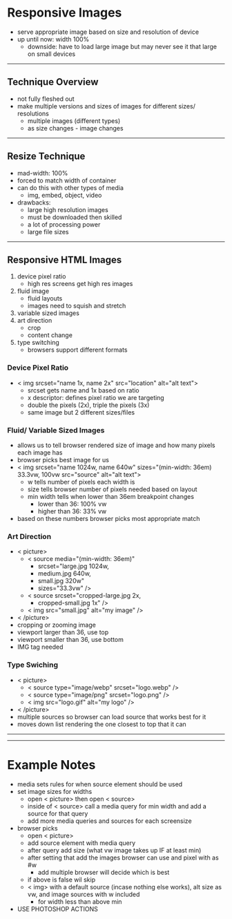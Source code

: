 # Responsive Images
- serve appropriate image based on size and resolution of device
- up until now: width 100%
    - downside: have to load large image but may never see it that large on small devices
---
## Technique Overview
- not fully fleshed out
- make multiple versions and sizes of images for different sizes/ resolutions
    - multiple images (different types)
    - as size changes - image changes
---
## Resize Technique
- mad-width: 100%
- forced to match width of container
- can do this with other types of media
    - img, embed, object, video
- drawbacks:
    - large high resolution images
    - must be downloaded then skilled
    - a lot of processing power
    - large file sizes
---
## Responsive HTML Images
1. device pixel ratio
    - high res screens get high res images
2. fluid image
    - fluid layouts 
    - images need to squish and stretch
3. variable sized images
4. art direction
    - crop
    - content change
5. type switching
    - browsers support different formats

### Device Pixel Ratio
- < img srcset="name 1x, name 2x" src="location" alt="alt text">
    - srcset gets name and 1x based on ratio
    - x descriptor: defines pixel ratio we are targeting
    - double the pixels (2x), triple the pixels (3x)
    - same image but 2 different sizes/files
### Fluid/ Variable Sized Images
- allows us to tell browser rendered size of image and how many pixels each image has
- browser picks best image for us
- < img srcset="name 1024w, name 640w" sizes="(min-width: 36em) 33.3vw, 100vw src="source" alt="alt text">
    - w tells number of pixels each width is
    - size tells browser number of pixels needed based on layout
    - min width tells when lower than 36em breakpoint changes
        - lower than 36: 100% vw
        - higher than 36: 33% vw
- based on these numbers browser picks most appropriate match
### Art Direction
- < picture>
    - < source media="(min-width: 36em)"
        - srcset="large.jpg  1024w,
        - medium.jpg 640w,
        - small.jpg  320w"
        - sizes="33.3vw" />
   - < source srcset="cropped-large.jpg 2x,
        - cropped-small.jpg 1x" />
   - < img src="small.jpg" alt="my image" />
- < /picture>
- cropping or zooming image
- viewport larger than 36, use top
- viewport smaller than 36, use bottom
- IMG tag needed
### Type Swiching
- < picture>
   - < source type="image/webp" srcset="logo.webp" />
   - < source type="image/png" srcset="logo.png" />
   - < img src="logo.gif" alt="my logo" />
- < /picture>
- multiple sources so browser can load source that works best for it
- moves down list rendering the one closest to top that it can
---
---
# Example Notes
- media sets rules for when source element should be used
- set image sizes for widths
    - open < picture> then open < source>
    - inside of < source> call a media query for min width and add a source for that query
    - add more media queries and sources for each screensize
- browser picks
    - open < picture>
    - add source element with media query
    - after query add size (what vw image takes up IF at least min)
    - after setting that add the images browser can use and pixel with as #w
        - add multiple browser will decide which is best
    - if above is false wil skip
    - < img> with a default source (incase nothing else works), alt size as vw, and image sources with w included
        - for width less than above min
- USE PHOTOSHOP ACTIONS


